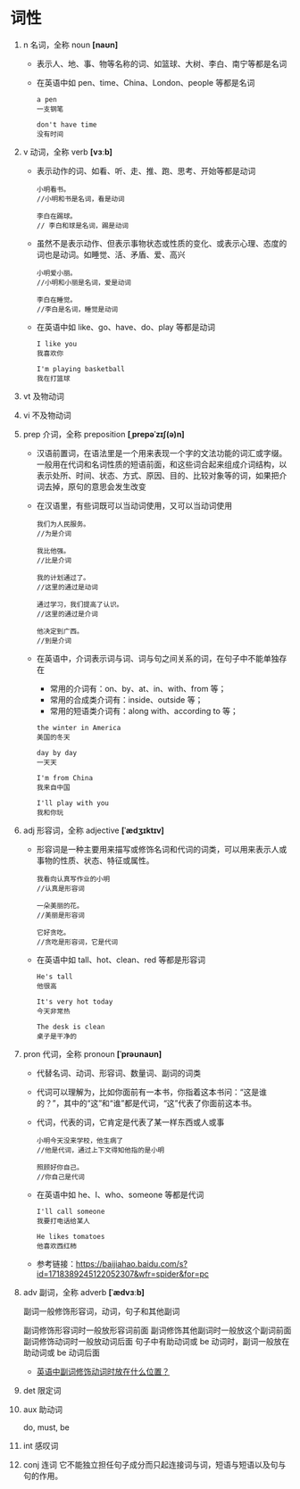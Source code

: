 # 词性

1. n 名词，全称 noun **[naʊn]**

   - 表示人、地、事、物等名称的词、如篮球、大树、李白、南宁等都是名词

   - 在英语中如 pen、time、China、London、people 等都是名词

     ```
     a pen
     一支钢笔

     don't have time
     没有时间
     ```

2. v 动词，全称 verb **[vɜːb]**

   - 表示动作的词、如看、听、走、推、跑、思考、开始等都是动词

     ```
     小明看书。
     //小明和书是名词，看是动词

     李白在踢球。
     // 李白和球是名词，踢是动词
     ```

   - 虽然不是表示动作、但表示事物状态或性质的变化、或表示心理、态度的词也是动词。如睡觉、活、矛盾、爱、高兴

     ```
     小明爱小丽。
     //小明和小丽是名词，爱是动词

     李白在睡觉。
     //李白是名词，睡觉是动词
     ```

   - 在英语中如 like、go、have、do、play 等都是动词

     ```
     I like you
     我喜欢你

     I'm playing basketball
     我在打篮球

     ```

3. vt 及物动词

4. vi 不及物动词

5. prep 介词，全称 preposition **[ˌprepəˈzɪʃ(ə)n]**

   - 汉语前置词，在语法里是一个用来表现一个字的文法功能的词汇或字缀。一般用在代词和名词性质的短语前面，和这些词合起来组成介词结构，以表示处所、时间、状态、方式、原因、目的、比较对象等的词，如果把介词去掉，原句的意思会发生改变

   - 在汉语里，有些词既可以当动词使用，又可以当动词使用

     ```
     我们为人民服务。
     //为是介词

     我比他强。
     //比是介词

     我的计划通过了。
     //这里的通过是动词

     通过学习，我们提高了认识。
     //这里的通过是介词

     他决定到广西。
     //到是介词
     ```

   - 在英语中，介词表示词与词、词与句之间关系的词，在句子中不能单独存在

     - 常用的介词有：on、by、at、in、with、from 等；
     - 常用的合成类介词有：inside、outside 等；
     - 常用的短语类介词有：along with、according to 等；

     ```
     the winter in America
     美国的冬天

     day by day
     一天天

     I'm from China
     我来自中国

     I'll play with you
     我和你玩
     ```

6. adj 形容词，全称 adjective **[ˈædʒɪktɪv]**

   - 形容词是一种主要用来描写或修饰名词和代词的词类，可以用来表示人或事物的性质、状态、特征或属性。

     ```
     我看向认真写作业的小明
     //认真是形容词

     一朵美丽的花。
     //美丽是形容词

     它好贪吃。
     //贪吃是形容词，它是代词
     ```

   - 在英语中如 tall、hot、clean、red 等都是形容词

     ```
     He's tall
     他很高

     It's very hot today
     今天非常热

     The desk is clean
     桌子是干净的
     ```

7. pron 代词，全称 pronoun **[ˈprəʊnaʊn]**

   - 代替名词、动词、形容词、数量词、副词的词类

   - 代词可以理解为，比如你面前有一本书，你指着这本书问：“这是谁的？”，其中的“这”和“谁”都是代词，“这”代表了你面前这本书。

   - 代词，代表的词，它肯定是代表了某一样东西或人或事

     ```
     小明今天没来学校，他生病了
     //他是代词，通过上下文得知他指的是小明

     照顾好你自己。
     //你自己是代词
     ```

   - 在英语中如 he、I、who、someone 等都是代词

     ```
     I'll call someone
     我要打电话给某人

     He likes tomatoes
     他喜欢西红柿
     ```

   - 参考链接：<https://baijiahao.baidu.com/s?id=1718389245122052307&wfr=spider&for=pc>

8. adv 副词，全称 adverb **[ˈædvɜːb]**

   副词一般修饰形容词，动词，句子和其他副词

   副词修饰形容词时一般放形容词前面
   副词修饰其他副词时一般放这个副词前面
   副词修饰动词时一般放动词后面
   句子中有助动词或 be 动词时，副词一般放在助动词或 be 动词后面

   - [英语中副词修饰动词时放在什么位置？](http://www.360doc.com/content/18/0824/10/56989589_780805596.shtml)

9. det 限定词

10. aux 助动词

    do, must, be

11. int 感叹词

12. conj 连词 它不能独立担任句子成分而只起连接词与词，短语与短语以及句与句的作用。
